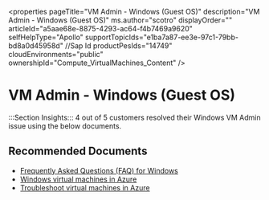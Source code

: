 <properties
	pageTitle="VM Admin - Windows (Guest OS)"
	description="VM Admin - Windows (Guest OS)"
	ms.author="scotro"
	displayOrder=""
	articleId="a5aae68e-8875-4293-ac64-f4b7469a9620"
	selfHelpType="Apollo"
     supportTopicIds="e1ba7a87-ee3e-97c1-79bb-bd8a0d45958d" //Sap Id
     productPesIds="14749"
	cloudEnvironments="public"
	ownershipId="Compute_VirtualMachines_Content"
/>
# VM Admin - Windows (Guest OS)
:::Section Insights:::
4 out of 5 customers resolved their Windows VM Admin issue using the below documents.<br>

## **Recommended Documents**

* [Frequently Asked Questions (FAQ) for Windows](https://docs.microsoft.com/azure/virtual-machines/windows/faq)<br>
* [Windows  virtual machines in Azure](https://docs.microsoft.com/azure/virtual-machines/windows/)<br>
* [Troubleshoot virtual machines in Azure](https://docs.microsoft.com/azure/virtual-machines/troubleshooting/)
